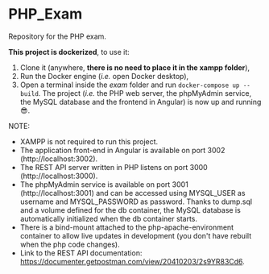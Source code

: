 # PHP_Exam
Repository for the PHP exam. 

**This project is dockerized**, to use it:
1) Clone it (anywhere, **there is no need to place it in the xampp folder**),
2) Run the Docker engine (*i.e.* open Docker desktop),
3) Open a terminal inside the *exam* folder and run `docker-compose up --build`. The project (*i.e.* the PHP web server, the phpMyAdmin service, the MySQL database and the frontend in Angular) is now up and running 😎.

NOTE:
* XAMPP is not required to run this project.
* The application front-end in Angular is available on port 3002 (http://localhost:3002).
* The REST API server written in PHP listens on port 3000 (http://localhost:3000).
* The phpMyAdmin service is available on port 3001 (http://localhost:3001) and can be accessed using MYSQL_USER as username and MYSQL_PASSWORD as password. Thanks to dump.sql and a volume defined for the db container, the MySQL database is automatically initialized when the db container starts.
* There is a bind-mount attached to the php-apache-environment container to allow live updates in development (you don't have rebuilt when the php code changes).
* Link to the REST API documentation: https://documenter.getpostman.com/view/20410203/2s9YR83Cd6.